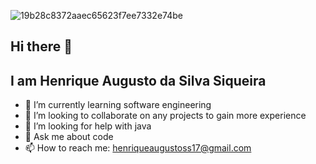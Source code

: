 ![19b28c8372aaec65623f7ee7332e74be](https://github.com/user-attachments/assets/c92fdb04-a00b-4534-a139-c6f7206d681a)





## Hi there 👋
## I am Henrique Augusto da Silva Siqueira

- 🌱 I’m currently learning software engineering
- 👯 I’m looking to collaborate on any projects to gain more experience
- 🤔 I’m looking for help with java
- 💬 Ask me about code
- 📫 How to reach me: henriqueaugustoss17@gmail.com
